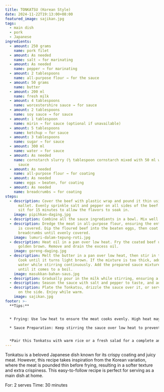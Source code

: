 ```yaml
---
title: TONKATSU (Korean Style)
date: 2024-11-22T19:13:00+08:00
featured_image: sajikan.jpg
tags:
  - main dish
  - pork
  - Japanese
ingredients:
  - amount: 250 grams
    name: pork filet
  - amount: As needed
    name: salt → for marinating
  - amount: As needed
    name: pepper → for marinating
  - amount: 2 tablespoons
    name: all-purpose flour → for the sauce
  - amount: 50 grams
    name: butter
  - amount: 200 ml
    name: fresh milk
  - amount: 4 tablespoons
    name: worcestershire sauce → for sauce
  - amount: 2 tablespoons
    name: soy sauce → for sauce
  - amount: 1 tablespoon
    name: mirin → for sauce (optional if unavailable)
  - amount: 5 tablespoons
    name: ketchup → for sauce
  - amount: 3 tablespoons
    name: sugar → for sauce
  - amount: 300 ml
    name: water → for sauce
  - amount: As needed
    name: cornstarch slurry (½ tablespoon cornstarch mixed with 50 ml water) → for
      sauce
  - amount: As needed
    name: all-purpose flour → for coating
  - amount: As needed
    name: eggs → beaten, for coating
  - amount: As needed
    name: breadcrumbs → for coating
steps:
  - description: Cover the beef with plastic wrap and pound it thin using a meat
      mallet. Evenly sprinkle salt and pepper on all sides of the beef. Let it
      sit for 15 minutes to allow the flavors to soak in.
    image: pipihkan-daging.jpg
  - description: Combine all the sauce ingredients in a bowl. Mix well and set aside.
  - description: Dredge the meat in all-purpose flour, ensuring the entire surface
      is covered. Dip the floured beef into the beaten eggs, then coat it with
      breadcrumbs until evenly covered.
    image: lumuri-dalam-tepung-roti.jpg
  - description: Heat oil in a pan over low heat. Fry the coated beef until it turns
      golden brown. Remove and drain the excess oil.
    image: goreng-daging.jpg
  - description: Melt the butter in a pan over low heat, then stir in the flour.
      Cook until it turns light brown. If the mixture is too thick, add a little
      water while stirring continuously. Add the prepared sauce mixture and stir
      until it comes to a boil.
    image: masukkan-bahan-saus.jpg
  - description: Gradually pour in the milk while stirring, ensuring a smooth consistency.
  - description: Season the sauce with salt and pepper to taste, and adjust as necessary.
  - description: Plate the Tonkatsu, drizzle the sauce over it, or serve the sauce
      on the side. Enjoy while warm.
    image: sajikan.jpg
footer: >-
  **Tips:**


  * Frying: Use low heat to ensure the meat cooks evenly. High heat may cause the coating to burn while the inside remains undercooked.

  * Sauce Preparation: Keep stirring the sauce over low heat to prevent burning and achieve a smooth texture.


  *Pair this Tonkatsu with warm rice or a fresh salad for a complete and satisfying meal. The crispy texture of the meat combined with the rich and savory sauce makes every bite truly tastilicious!*
---
```

Tonkatsu is a beloved Japanese dish known for its crispy coating and juicy meat. However, this recipe takes inspiration from the Korean variation, where the meat is pounded thin before frying, resulting in a softer texture and extra crispiness. This easy-to-follow recipe is perfect for serving as a main dish at home.

For: 2 serves
Time: 30 minutes
